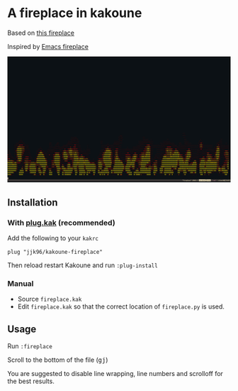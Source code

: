 # A fireplace in kakoune

Based on [this fireplace](https://medium.com/sweetmeat/python-curses-based-ascii-art-fire-animation-259e9e007767)

Inspired by [Emacs fireplace](https://github.com/johanvts/emacs-fireplace)

![Screenshot](https://raw.githubusercontent.com/JJK96/kakoune-fireplace/master/screenshot.png)

## Installation

### With [plug.kak](https://github.com/andreyorst/plug.kak) (recommended)

Add the following to your `kakrc`

```
plug "jjk96/kakoune-fireplace"
```

Then reload restart Kakoune and run `:plug-install`

### Manual

- Source `fireplace.kak`
- Edit `fireplace.kak` so that the correct location of `fireplace.py` is used.

## Usage

Run `:fireplace`

Scroll to the bottom of the file (<kbd>gj</kbd>)

You are suggested to disable line wrapping, line numbers and scrolloff for the best results.
